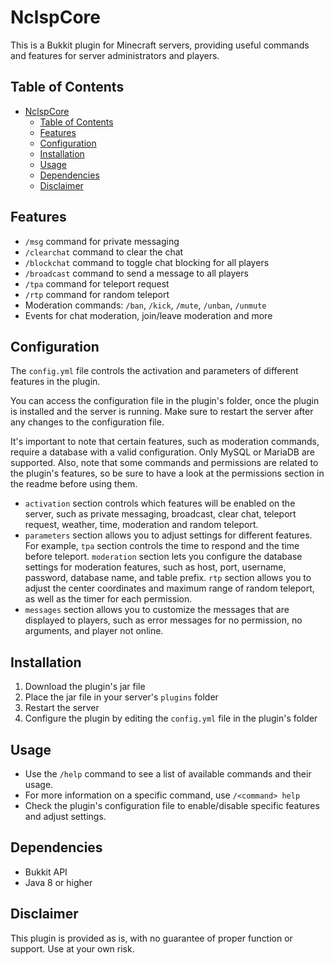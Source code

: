 # NclspCore

This is a Bukkit plugin for Minecraft servers, providing useful commands and features for server administrators and players. 

## Table of Contents
- [NclspCore](#nclspcore)
  - [Table of Contents](#table-of-contents)
  - [Features](#features)
  - [Configuration](#configuration)
  - [Installation](#installation)
  - [Usage](#usage)
  - [Dependencies](#dependencies)
  - [Disclaimer](#disclaimer)

## Features
- `/msg` command for private messaging
- `/clearchat` command to clear the chat
- `/blockchat` command to toggle chat blocking for all players
- `/broadcast` command to send a message to all players
- `/tpa` command for teleport request
- `/rtp` command for random teleport
- Moderation commands: `/ban`, `/kick`, `/mute`, `/unban`, `/unmute`
- Events for chat moderation, join/leave moderation and more

## Configuration
The `config.yml` file controls the activation and parameters of different features in the plugin.

You can access the configuration file in the plugin's folder, once the plugin is installed and the server is running. Make sure to restart the server after any changes to the configuration file.

It's important to note that certain features, such as moderation commands, require a database with a valid configuration. Only MySQL or MariaDB are supported. Also, note that some commands and permissions are related to the plugin's features, so be sure to have a look at the permissions section in the readme before using them.

- `activation` section controls which features will be enabled on the server, such as private messaging, broadcast, clear chat, teleport request, weather, time, moderation and random teleport.
- `parameters` section allows you to adjust settings for different features. For example, `tpa` section controls the time to respond and the time before teleport. `moderation` section lets you configure the database settings for moderation features, such as host, port, username, password, database name, and table prefix. `rtp` section allows you to adjust the center coordinates and maximum range of random teleport, as well as the timer for each permission.
- `messages` section allows you to customize the messages that are displayed to players, such as error messages for no permission, no arguments, and player not online.
## Installation
1. Download the plugin's jar file
2. Place the jar file in your server's `plugins` folder
3. Restart the server
4. Configure the plugin by editing the `config.yml` file in the plugin's folder

## Usage
- Use the `/help` command to see a list of available commands and their usage.
- For more information on a specific command, use `/<command> help`
- Check the plugin's configuration file to enable/disable specific features and adjust settings.

## Dependencies
- Bukkit API
- Java 8 or higher

## Disclaimer
This plugin is provided as is, with no guarantee of proper function or support. Use at your own risk.
